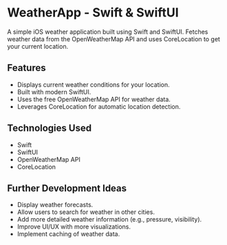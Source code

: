 # WeatherApp - Swift & SwiftUI

A simple iOS weather application built using Swift and SwiftUI. Fetches weather data from the OpenWeatherMap API and uses CoreLocation to get your current location.

## Features

- Displays current weather conditions for your location.
- Built with modern SwiftUI.
- Uses the free OpenWeatherMap API for weather data.
- Leverages CoreLocation for automatic location detection.

## Technologies Used

- Swift
- SwiftUI
- OpenWeatherMap API
- CoreLocation

## Further Development Ideas

- Display weather forecasts.
- Allow users to search for weather in other cities.
- Add more detailed weather information (e.g., pressure, visibility).
- Improve UI/UX with more visualizations.
- Implement caching of weather data.
